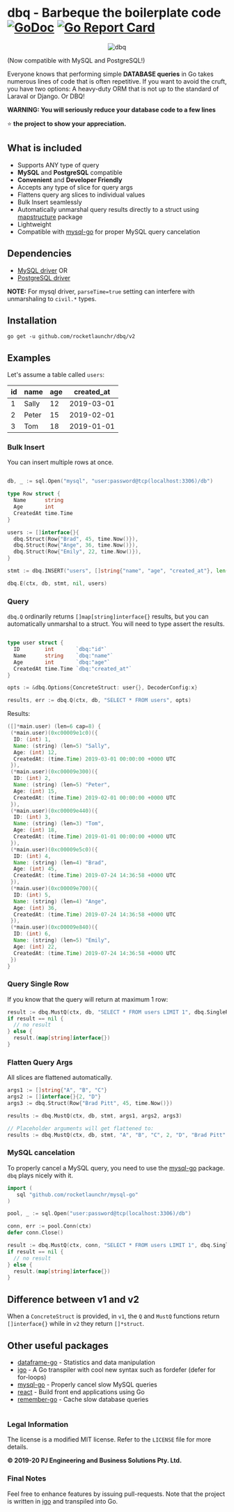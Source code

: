# dbq - Barbeque the boilerplate code [![GoDoc](http://godoc.org/github.com/rocketlaunchr/dbq?status.svg)](http://godoc.org/github.com/rocketlaunchr/dbq) [![Go Report Card](https://goreportcard.com/badge/github.com/rocketlaunchr/dbq)](https://goreportcard.com/report/github.com/rocketlaunchr/dbq)

<p align="center">
<img src="https://github.com/rocketlaunchr/dbq/raw/master/logo.png" alt="dbq" />
</p>

(Now compatible with MySQL and PostgreSQL!)

Everyone knows that performing simple **DATABASE queries** in Go takes numerous lines of code that is often repetitive. If you want to avoid the cruft, you have two options: A heavy-duty ORM that is not up to the standard of Laraval or Django. Or DBQ!

**WARNING: You will seriously reduce your database code to a few lines**

⭐ **the project to show your appreciation.**

## What is included

- Supports ANY type of query
- **MySQL** and **PostgreSQL** compatible
- **Convenient** and **Developer Friendly**
- Accepts any type of slice for query args
- Flattens query arg slices to individual values
- Bulk Insert seamlessly
- Automatically unmarshal query results directly to a struct using [mapstructure](https://github.com/mitchellh/mapstructure) package
- Lightweight
- Compatible with [mysql-go](https://github.com/rocketlaunchr/mysql-go) for proper MySQL query cancelation

## Dependencies

- [MySQL driver](https://github.com/go-sql-driver/mysql) OR
- [PostgreSQL driver](https://github.com/lib/pq)

**NOTE:** For mysql driver, `parseTime=true` setting can interfere with unmarshaling to `civil.*` types.

## Installation

```
go get -u github.com/rocketlaunchr/dbq/v2
```

## Examples

Let's assume a table called `users`:

| id  | name  | age | created_at |
| --- | ----- | --- | ---------- |
| 1   | Sally | 12  | 2019-03-01 |
| 2   | Peter | 15  | 2019-02-01 |
| 3   | Tom   | 18  | 2019-01-01 |

### Bulk Insert

You can insert multiple rows at once.

```go

db, _ := sql.Open("mysql", "user:password@tcp(localhost:3306)/db")

type Row struct {
  Name      string
  Age       int
  CreatedAt time.Time
}

users := []interface{}{
  dbq.Struct(Row{"Brad", 45, time.Now()}),
  dbq.Struct(Row{"Ange", 36, time.Now()}),
  dbq.Struct(Row{"Emily", 22, time.Now()}),
}

stmt := dbq.INSERT("users", []string{"name", "age", "created_at"}, len(users))

dbq.E(ctx, db, stmt, nil, users)

```

### Query

`dbq.Q` ordinarily returns `[]map[string]interface{}` results, but you can automatically
unmarshal to a struct. You will need to type assert the results.

```go

type user struct {
  ID        int       `dbq:"id"`
  Name      string    `dbq:"name"`
  Age       int       `dbq:"age"`
  CreatedAt time.Time `dbq:"created_at"`
}

opts := &dbq.Options{ConcreteStruct: user{}, DecoderConfig:x}

results, err := dbq.Q(ctx, db, "SELECT * FROM users", opts)

```

Results:

```groovy
([]*main.user) (len=6 cap=8) {
 (*main.user)(0xc00009e1c0)({
  ID: (int) 1,
  Name: (string) (len=5) "Sally",
  Age: (int) 12,
  CreatedAt: (time.Time) 2019-03-01 00:00:00 +0000 UTC
 }),
 (*main.user)(0xc00009e300)({
  ID: (int) 2,
  Name: (string) (len=5) "Peter",
  Age: (int) 15,
  CreatedAt: (time.Time) 2019-02-01 00:00:00 +0000 UTC
 }),
 (*main.user)(0xc00009e440)({
  ID: (int) 3,
  Name: (string) (len=3) "Tom",
  Age: (int) 18,
  CreatedAt: (time.Time) 2019-01-01 00:00:00 +0000 UTC
 }),
 (*main.user)(0xc00009e5c0)({
  ID: (int) 4,
  Name: (string) (len=4) "Brad",
  Age: (int) 45,
  CreatedAt: (time.Time) 2019-07-24 14:36:58 +0000 UTC
 }),
 (*main.user)(0xc00009e700)({
  ID: (int) 5,
  Name: (string) (len=4) "Ange",
  Age: (int) 36,
  CreatedAt: (time.Time) 2019-07-24 14:36:58 +0000 UTC
 }),
 (*main.user)(0xc00009e840)({
  ID: (int) 6,
  Name: (string) (len=5) "Emily",
  Age: (int) 22,
  CreatedAt: (time.Time) 2019-07-24 14:36:58 +0000 UTC
 })
}
```

### Query Single Row

If you know that the query will return at maximum 1 row:

```go
result := dbq.MustQ(ctx, db, "SELECT * FROM users LIMIT 1", dbq.SingleResult)
if result == nil {
  // no result
} else {
  result.(map[string]interface{})
}

```

### Flatten Query Args

All slices are flattened automatically.

```go
args1 := []string{"A", "B", "C"}
args2 := []interface{}{2, "D"}
args3 := dbq.Struct(Row{"Brad Pitt", 45, time.Now()})

results := dbq.MustQ(ctx, db, stmt, args1, args2, args3)

// Placeholder arguments will get flattened to:
results := dbq.MustQ(ctx, db, stmt, "A", "B", "C", 2, "D", "Brad Pitt", 45, time.Now())

```

### MySQL cancelation

To properly cancel a MySQL query, you need to use the [mysql-go](https://github.com/rocketlaunchr/mysql-go) package. `dbq` plays nicely with it.

```go
import (
   sql "github.com/rocketlaunchr/mysql-go"
)

pool, _ := sql.Open("user:password@tcp(localhost:3306)/db")

conn, err := pool.Conn(ctx)
defer conn.Close()

result := dbq.MustQ(ctx, conn, "SELECT * FROM users LIMIT 1", dbq.SingleResult)
if result == nil {
  // no result
} else {
  result.(map[string]interface{})
}
```

## Difference between v1 and v2

When a `ConcreteStruct` is provided, in `v1`, the `Q` and `MustQ` functions return `[]interface{}` while in `v2` they return `[]*struct`.

## Other useful packages

- [dataframe-go](https://github.com/rocketlaunchr/dataframe-go) - Statistics and data manipulation
- [igo](https://github.com/rocketlaunchr/igo) - A Go transpiler with cool new syntax such as fordefer (defer for for-loops)
- [mysql-go](https://github.com/rocketlaunchr/mysql-go) - Properly cancel slow MySQL queries
- [react](https://github.com/rocketlaunchr/react) - Build front end applications using Go
- [remember-go](https://github.com/rocketlaunchr/remember-go) - Cache slow database queries

#

### Legal Information

The license is a modified MIT license. Refer to the `LICENSE` file for more details.

**© 2019-20 PJ Engineering and Business Solutions Pty. Ltd.**

### Final Notes

Feel free to enhance features by issuing pull-requests. Note that the project is written in [igo](https://github.com/rocketlaunchr/igo) and transpiled into Go.
